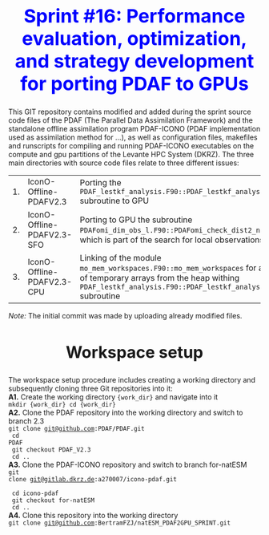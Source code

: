 <h1 style="text-align: center; color: blue; font-size: 28pt;">Sprint #16: Performance evaluation, optimization, and strategy development for porting PDAF to GPUs</h1>

This GIT repository contains modified and added during the sprint source code files of the PDAF (The Parallel Data Assimilation Framework) and
the standalone offline assimilation program PDAF-ICONO (PDAF implementation used as assimilation method for …), as well as configuration files,
makefiles and runscripts for compiling and running PDAF-ICONO executables on the compute and gpu partitions of the Levante HPC System (DKRZ).
The three main directories with source code files relate to three different issues:
<table>
<tr> <td>1.</td> <td>IconO-Offline-PDAFV2.3</td>
<td>Porting the <code>PDAF_lestkf_analysis.F90::PDAF_lestkf_analysis</code> subroutine to GPU</td>
</tr>
<tr> <td>2.</td> <td>IconO-Offline-PDAFV2.3-SFO</td>
<td> Porting to GPU the subroutine<br><code>PDAFomi_dim_obs_l.F90::PDAFomi_check_dist2_noniso_loop</code>,
which is part of the search for local observations module</td>
</tr>
<tr> <td>3.</td> <td>IconO-Offline-PDAFV2.3-CPU</td>
<td> Linking of the module <code>mo_mem_workspaces.F90::mo_mem_workspaces</code> for allocation of temporary arrays 
from the heap withing <code>PDAF_lestkf_analysis.F90::PDAF_lestkf_analysis</code> subroutine</td>
</tr>
</table>
<i>Note:</i> The initial commit was made by uploading already modified files.

<h2 style="text-align: center; font-size: 24pt">Workspace setup</h2>

The workspace setup procedure includes creating a working directory and subsequently cloning three Git repositories into it:<br>
<b>A1.</b> Create the working directory <code>{work_dir}</code> and navigate into it<br>
<code>mkdir {work_dir}
cd {work_dir}</code>                    
<b>A2.</b> Clone the PDAF repository into the working directory and switch to branch 2.3<br>
<code>git clone git@github.com:PDAF/PDAF.git <br>
cd PDAF <br>
git checkout PDAF_V2.3 <br>
cd ..</code><br>
<b>A3.</b> Clone the PDAF-ICONO repository and switch to branch for-natESM<br>
<code>git clone git@gitlab.dkrz.de:a270007/icono-pdaf.git <br>
cd icono-pdaf <br>
git checkout for-natESM <br>
cd ..</code><br>
<b>A4.</b> Clone this repository into the working directory<br>
<code>git clone git@github.com:BertramFZJ/natESM_PDAF2GPU_SPRINT.git</code><br>

